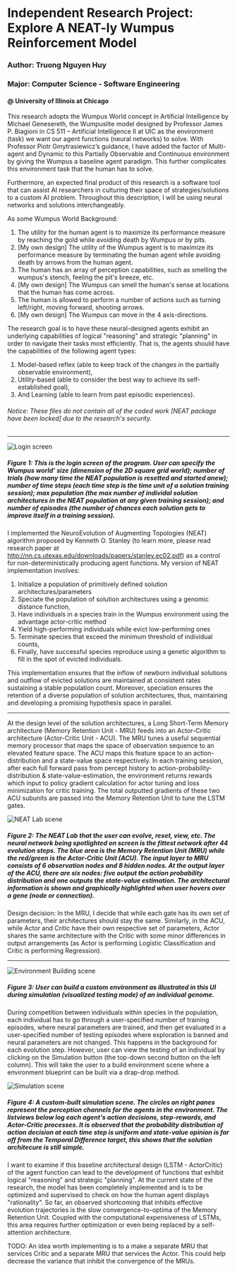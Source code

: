 # Independent Research Project: Explore A NEAT-ly Wumpus Reinforcement Model
### Author: Truong Nguyen Huy
### Major: Computer Science - Software Engineering
#### @ University of Illinois at Chicago


This research adopts the Wumpus World concept in Artificial Intelligence by Michael Genesereth, the Wumpuslite model designed by Professor James P. Biagioni in CS 511 – Artificial Intelligence II at UIC as the environment (task) we want our agent functions (neural networks) to solve. With Professor Piotr Gmytrasiewicz’s guidance, I have added the factor of Multi-agent and Dynamic to this Partially Observable and Continuous environment by giving the Wumpus a baseline agent paradigm. This further complicates this environment task that the human has to solve.

Furthermore, an expected final product of this research is a software tool that can assist AI researchers in culturing their space of strategies/solutions to a custom AI problem. Throughout this description, I will be using neural networks and solutions interchangeably.

As some Wumpus World Background:
1. The utility for the human agent is to maximize its performance measure by reaching the gold while avoiding death by Wumpus or by pits. 
2. [My own design] The utility of the Wumpus agent is to maximize its performance measure by terminating the human agent while avoiding death by arrows from the human agent. 
3. The human has an array of perception capabilities, such as smelling the wumpus's stench, feeling the pit's breeze, etc. 
4. [My own design] The Wumpus can smell the human's sense at locations that the human has come across. 
5. The human is allowed to perform a number of actions such as turning left/right, moving forward, shooting arrows.
6. [My own design] The Wumpus can move in the 4 axis-directions.

The research goal is to have these neural-designed agents exhibit an underlying capabilities of logical "reasoning" and strategic "planning" in order to navigate their tasks most efficiently. That is, the agents should have the capabilities of the following agent types:
1. Model-based reflex (able to keep track of the changes in the partially observable environment), 
2. Utility-based (able to consider the best way to achieve its self-established goal), 
3. And Learning (able to learn from past episodic experiences).

###### Notice: These files do not contain all of the coded work [NEAT package have been locked] due to the research's security.

---------------------------------------------------------------------------------------------------------------------------------------------------------------------------------

![Login screen](src/main/resources/images/loginUI.PNG)

##### Figure 1: This is the login screen of the program. User can specify the Wumpus world' size (dimension of the 2D square grid world); number of trials (how many time the NEAT population is resetted and started anew); number of time steps (each time step is the time unit of a solution training session); max population (the max number of individal solution architectures in the NEAT population at any given training session); and number of episodes (the number of chances each solution gets to improve itself in a training session). 


I implemented the NeuroEvolution of Augmenting Topologies (NEAT) algorithm proposed by Kenneth O. Stanley (to learn more, please read research paper at http://nn.cs.utexas.edu/downloads/papers/stanley.ec02.pdf) as a control for non-deterministically producing agent functions. My version of NEAT implementation involves:

1. Initialize a population of primitively defined solution architectures/parameters
2. Speciate the population of solution architectures using a genomic distance function, 
3. Have individuals in a species train in the Wumpus environment using the advantage actor-critic method
4. Yield high-performing individuals while evict low-performing ones
5. Terminate species that exceed the minimum threshold of individual counts, 
6. Finally, have successful species reproduce using a genetic algorithm to fill in the spot of evicted individuals. 

This implementation ensures that the inflow of newborn individual solutions and outflow of evicted solutions are maintained at consistent rates sustaining a stable population count. Moreover, speciation ensures the retention of a diverse population of solution architectures, thus, maintaining and developing a promising hypothesis space in parallel.

---------------------------------------------------------------------------------------------------------------------------------------------------------------------------------

At the design level of the solution architectures, a Long Short-Term Memory architecture (Memory Retention Unit - MRU) feeds into an Actor-Critic architecture (Actor-Critic Unit - ACU). The MRU tunes a useful sequential memory processor that maps the space of observation sequence to an elevated feature space. The ACU maps this feature space to an action-distribution and a state-value space respectively. In each training session, after each full forward pass from percept history to action-probability-distribution & state-value-estimation, the environment returns rewards which input to policy gradient calculation for actor tuning and loss minimization for critic training. The total outputted gradients of these two ACU subunits are passed into the Memory Retention Unit to tune the LSTM gates.

![NEAT Lab scene](src/main/resources/images/labUI.PNG)

##### Figure 2: The NEAT Lab that the user can evolve, reset, view, etc. The neural network being spotlighted on screen is the fittest network after 44 evolution steps. The blue area is the Memory Retention Unit (MRU) while the red/green is the Actor-Critic Unit (ACU). The input layer to MRU consists of 6 observation nodes and 8 hidden nodes. At the output layer of the ACU, there are six nodes: five output the action probability distribution and one outputs the state-value estimation. The architectural information is shown and graphically highlighted when user hovers over a gene (node or connection).

Design decision: In the MRU, I decide that while each gate has its own set of parameters, their architectures should stay the same. Similarly, in the ACU, while Actor and Critic have their own respective set of parameters, Actor shares the same architecture with the Critic with some minor differences in output arrangements (as Actor is performing Logistic Classification and Critic is performing Regression).

---------------------------------------------------------------------------------------------------------------------------------------------------------------------------------

![Environment Building scene](src/main/resources/images/buildEnvUI.PNG)

##### Figure 3: User can build a custom environment as illustrated in this UI during simulation (visualized testing mode) of an individual genome.

During competition between individuals within species in the population, each individual has to go through a user-specified number of training episodes, where neural parameters are trained, and then get evaluated in a user-specified number of testing episodes where exploration is banned and neural parameters are not changed. This happens in the background for each evolution step. However, user can view the testing of an individual by clicking on the Simulation button (the top-down second button on the left column). This will take the user to a build environment scene where a environment blueprint can be built via a drap-drop method.

![Simulation scene](src/main/resources/images/simUI.PNG)

##### Figure 4: A custom-built simulation scene. The circles on right panes represent the perception channels for the agents in the environment. The listviews below log each agent's action decisions, step-rewards, and Actor-Critic processes. It is observed that the probability distribution of action decision at each time step is uniform and state-value opinion is far off from the Temporal Difference target, this shows that the solution architecure is still simple. 

I want to examine if this baseline architectural design (LSTM - ActorCritic) of the agent function can lead to the development of functions that exhibit logical "reasoning" and strategic "planning". At the current state of the research, the model has been completely implemented and is to be optimized and supervised to check on how the human agent displays "rationality". So far, an observed shortcoming that inhibits effective evolution trajectories is the slow convergence-to-optima of the Memory Retention Unit. Coupled with the computational expensiveness of LSTMs, this area requires further optimization or even being replaced by a self-attention architecture.

TODO: An idea worth implementing is to a make a separate MRU that services Critic and a separate MRU that services the Actor. This could help decrease the variance that inhibit the convergence of the MRUs.
